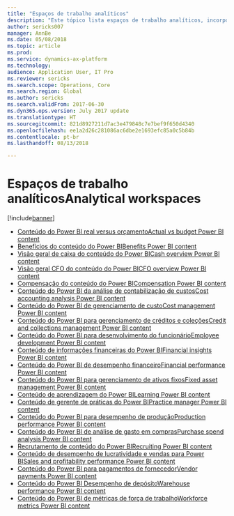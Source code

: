 ```yaml
---
title: "Espaços de trabalho analíticos"
description: "Este tópico lista espaços de trabalho analíticos, incorporados que estão disponíveis e indica os recursos onde você pode aprender mais sobre eles."
author: sericks007
manager: AnnBe
ms.date: 05/08/2018
ms.topic: article
ms.prod: 
ms.service: dynamics-ax-platform
ms.technology: 
audience: Application User, IT Pro
ms.reviewer: sericks
ms.search.scope: Operations, Core
ms.search.region: Global
ms.author: sericks
ms.search.validFrom: 2017-06-30
ms.dyn365.ops.version: July 2017 update
ms.translationtype: HT
ms.sourcegitcommit: 821d8927211d7ac3e479848c7e7bef9f650d4340
ms.openlocfilehash: ee1a2d26c281086ac6dbe2e1693efc85a0c5b84b
ms.contentlocale: pt-br
ms.lasthandoff: 08/13/2018

---
```


# <a name="analytical-workspaces"></a><span data-ttu-id="5cbdb-103">Espaços de trabalho analíticos</span><span class="sxs-lookup"><span data-stu-id="5cbdb-103">Analytical workspaces</span></span>
[!include[banner](../includes/banner.md)]

- [<span data-ttu-id="5cbdb-104">Conteúdo do Power BI real versus orçamento</span><span class="sxs-lookup"><span data-stu-id="5cbdb-104">Actual vs budget Power BI content</span></span>](ledger-budgets-power-bi.md)
- [<span data-ttu-id="5cbdb-105">Benefícios do conteúdo do Power BI</span><span class="sxs-lookup"><span data-stu-id="5cbdb-105">Benefits Power BI content</span></span>](benefits-power-bi.md)
- [<span data-ttu-id="5cbdb-106">Visão geral de caixa do conteúdo do Power BI</span><span class="sxs-lookup"><span data-stu-id="5cbdb-106">Cash overview Power BI content</span></span>](../../financials/cash-bank-management/Cash-Overview-Power-BI-content.md)
- [<span data-ttu-id="5cbdb-107">Visão geral CFO do conteúdo do Power BI</span><span class="sxs-lookup"><span data-stu-id="5cbdb-107">CFO overview Power BI content</span></span>](CFO-power-bi.md)
- [<span data-ttu-id="5cbdb-108">Compensação do conteúdo do Power BI</span><span class="sxs-lookup"><span data-stu-id="5cbdb-108">Compensation Power BI content</span></span>](compensation-power-bi.md)
- [<span data-ttu-id="5cbdb-109">Conteúdo do Power BI da análise de contabilização de custos</span><span class="sxs-lookup"><span data-stu-id="5cbdb-109">Cost accounting analysis Power BI content</span></span>](cost-accounting-analysis-content-pack.md) 
- [<span data-ttu-id="5cbdb-110">Conteúdo do Power BI de gerenciamento de custo</span><span class="sxs-lookup"><span data-stu-id="5cbdb-110">Cost management Power BI content</span></span>](cost-management-content-pack.md)
- [<span data-ttu-id="5cbdb-111">Conteúdo do Power BI para gerenciamento de créditos e coleções</span><span class="sxs-lookup"><span data-stu-id="5cbdb-111">Credit and collections management Power BI content</span></span>](../../financials/accounts-receivable/credit-collections-power-bi.md)
- [<span data-ttu-id="5cbdb-112">Conteúdo do Power BI para desenvolvimento do funcionário</span><span class="sxs-lookup"><span data-stu-id="5cbdb-112">Employee development Power BI content</span></span>](employee-development-PBI.md) 
- [<span data-ttu-id="5cbdb-113">Conteúdo de informações financeiras do Power BI</span><span class="sxs-lookup"><span data-stu-id="5cbdb-113">Financial insights Power BI content</span></span>](financial-insights.md)
- [<span data-ttu-id="5cbdb-114">Conteúdo do Power BI de desempenho financeiro</span><span class="sxs-lookup"><span data-stu-id="5cbdb-114">Financial performance Power BI content</span></span>](financial-performance-power-bi-content-pack.md)
- [<span data-ttu-id="5cbdb-115">Conteúdo do Power BI para gerenciamento de ativos fixos</span><span class="sxs-lookup"><span data-stu-id="5cbdb-115">Fixed asset management Power BI content</span></span>](../../financials/fixed-assets/Fixed-asset-management-workspace.md)
- [<span data-ttu-id="5cbdb-116">Conteúdo de aprendizagem do Power BI</span><span class="sxs-lookup"><span data-stu-id="5cbdb-116">Learning Power BI content</span></span>](learning-power-bi.md)
- [<span data-ttu-id="5cbdb-117">Conteúdo de gerente de práticas do Power BI</span><span class="sxs-lookup"><span data-stu-id="5cbdb-117">Practice manager Power BI content</span></span>](practice-manager-power-bi.md)
- [<span data-ttu-id="5cbdb-118">Conteúdo do Power BI para desempenho de produção</span><span class="sxs-lookup"><span data-stu-id="5cbdb-118">Production performance Power BI content</span></span>](production-performance-power-bi.md)
- [<span data-ttu-id="5cbdb-119">Conteúdo do Power BI de análise de gasto em compras</span><span class="sxs-lookup"><span data-stu-id="5cbdb-119">Purchase spend analysis Power BI content</span></span>](purchase-content-pack-for-power-bi.md) 
- [<span data-ttu-id="5cbdb-120">Recrutamento de conteúdo do Power BI</span><span class="sxs-lookup"><span data-stu-id="5cbdb-120">Recruiting Power BI content</span></span>](recruiting-analysis-power-bi-content-pack.md) 
- [<span data-ttu-id="5cbdb-121">Conteúdo de desempenho de lucratividade e vendas para Power BI</span><span class="sxs-lookup"><span data-stu-id="5cbdb-121">Sales and profitability performance Power BI content</span></span>](sales-profitability-performance-content-pack.md)
- [<span data-ttu-id="5cbdb-122">Conteúdo do Power BI para pagamentos de fornecedor</span><span class="sxs-lookup"><span data-stu-id="5cbdb-122">Vendor payments Power BI content</span></span>](../../financials/accounts-payable/Vendor-payments-workspace.md)
- [<span data-ttu-id="5cbdb-123">Conteúdo do Power BI Desempenho de depósito</span><span class="sxs-lookup"><span data-stu-id="5cbdb-123">Warehouse performance Power BI content</span></span>](warehouse-power-bi-content.md)
- [<span data-ttu-id="5cbdb-124">Conteúdo do Power BI de métricas de força de trabalho</span><span class="sxs-lookup"><span data-stu-id="5cbdb-124">Workforce metrics Power BI content</span></span>](workforce-analysis-power-bi-content-pack.md)

